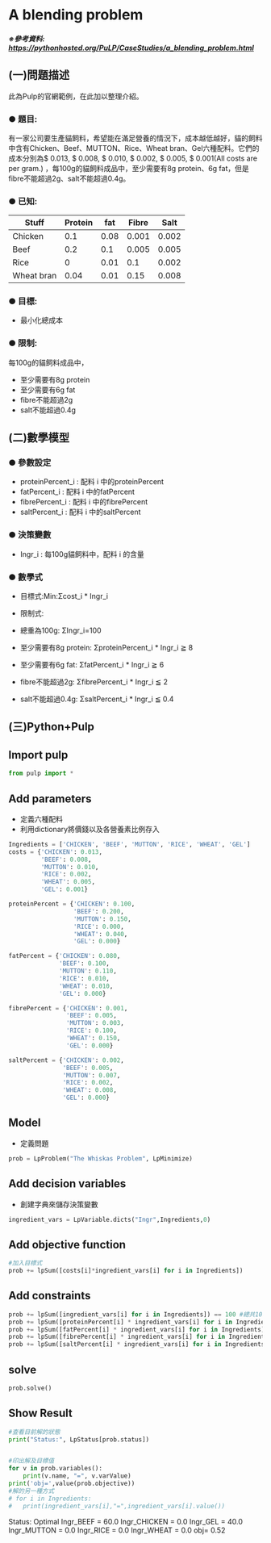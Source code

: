 # A blending problem

 ##### ※參考資料: https://pythonhosted.org/PuLP/CaseStudies/a_blending_problem.html 
  
 ## (一)問題描述
此為Pulp的官網範例，在此加以整理介紹。

 ### ● 題目:
 有一家公司要生產貓飼料，希望能在滿足營養的情況下，成本越低越好，貓的飼料中含有Chicken、Beef、MUTTON、Rice、Wheat bran、Gel六種配料。它們的成本分別為$ 0.013, $ 0.008, $ 0.010, $ 0.002, $ 0.005, $ 0.001(All costs are per gram.) ，每100g的貓飼料成品中，至少需要有8g protein、6g fat，但是fibre不能超過2g、salt不能超過0.4g。
 
 ### ● 已知:
|Stuff|Protein|fat|Fibre|Salt
|-----|-----|-----|-----|-----|
|Chicken|0.1|0.08|0.001|0.002|
|Beef|0.2|0.1|0.005|0.005|
|Rice|0|0.01|0.1|0.002|
|Wheat bran|0.04|0.01|0.15|0.008|
  
 ### ● 目標:
 - 最小化總成本

### ● 限制:
 每100g的貓飼料成品中，
 - 至少需要有8g protein
 - 至少需要有6g fat
 - fibre不能超過2g
 - salt不能超過0.4g
 

  
 ## (二)數學模型
 
 ### ● 參數設定
 - proteinPercent_i : 配料 i 中的proteinPercent
 - fatPercent_i : 配料 i 中的fatPercent
 - fibrePercent_i : 配料 i 中的fibrePercent
 - saltPercent_i : 配料 i 中的saltPercent
 
 ### ● 決策變數
 - Ingr_i : 每100g貓飼料中，配料 i 的含量
 
 ### ● 數學式

- 目標式:Min:Σcost_i * Ingr_i

- 限制式:
- 總重為100g: ΣIngr_i=100
- 至少需要有8g protein: ΣproteinPercent_i * Ingr_i ≧ 8
- 至少需要有6g fat: ΣfatPercent_i * Ingr_i ≧ 6
- fibre不能超過2g: ΣfibrePercent_i * Ingr_i ≦ 2
- salt不能超過0.4g: ΣsaltPercent_i * Ingr_i ≦ 0.4
 






## (三)Python+Pulp


## Import pulp


```python
from pulp import *
```

## Add parameters

- 定義六種配料
- 利用dictionary將價錢以及各營養素比例存入



```python
Ingredients = ['CHICKEN', 'BEEF', 'MUTTON', 'RICE', 'WHEAT', 'GEL']
costs = {'CHICKEN': 0.013, 
         'BEEF': 0.008, 
         'MUTTON': 0.010, 
         'RICE': 0.002, 
         'WHEAT': 0.005, 
         'GEL': 0.001}

proteinPercent = {'CHICKEN': 0.100, 
                  'BEEF': 0.200, 
                  'MUTTON': 0.150, 
                  'RICE': 0.000, 
                  'WHEAT': 0.040, 
                  'GEL': 0.000}

fatPercent = {'CHICKEN': 0.080, 
              'BEEF': 0.100, 
              'MUTTON': 0.110, 
              'RICE': 0.010, 
              'WHEAT': 0.010, 
              'GEL': 0.000}

fibrePercent = {'CHICKEN': 0.001, 
                'BEEF': 0.005, 
                'MUTTON': 0.003, 
                'RICE': 0.100, 
                'WHEAT': 0.150, 
                'GEL': 0.000}

saltPercent = {'CHICKEN': 0.002, 
               'BEEF': 0.005, 
               'MUTTON': 0.007, 
               'RICE': 0.002, 
               'WHEAT': 0.008, 
               'GEL': 0.000}
```




## Model

- 定義問題
```python
prob = LpProblem("The Whiskas Problem", LpMinimize)
```

## Add decision variables

- 創建字典來儲存決策變數

```python
ingredient_vars = LpVariable.dicts("Ingr",Ingredients,0)
```

## Add objective function

```python
#加入目標式
prob += lpSum([costs[i]*ingredient_vars[i] for i in Ingredients])
```

## Add constraints


```python
prob += lpSum([ingredient_vars[i] for i in Ingredients]) == 100 #總共100g
prob += lpSum([proteinPercent[i] * ingredient_vars[i] for i in Ingredients]) >= 8.0 #至少有8g protein
prob += lpSum([fatPercent[i] * ingredient_vars[i] for i in Ingredients]) >= 6.0 #至少有6g fat
prob += lpSum([fibrePercent[i] * ingredient_vars[i] for i in Ingredients]) <= 2.0 #fibre不超過2g
prob += lpSum([saltPercent[i] * ingredient_vars[i] for i in Ingredients]) <= 0.4 #salt不超過0.4g

```


## solve

```python
prob.solve()
```

##  Show Result


```python
#查看目前解的狀態
print("Status:", LpStatus[prob.status])


#印出解及目標值
for v in prob.variables():
    print(v.name, "=", v.varValue)
print('obj=',value(prob.objective))
#解的另一種方式
# for i in Ingredients:
#   print(ingredient_vars[i],"=",ingredient_vars[i].value())

```
Status: Optimal
Ingr_BEEF = 60.0
Ingr_CHICKEN = 0.0
Ingr_GEL = 40.0
Ingr_MUTTON = 0.0
Ingr_RICE = 0.0
Ingr_WHEAT = 0.0
obj= 0.52

  
    

  

